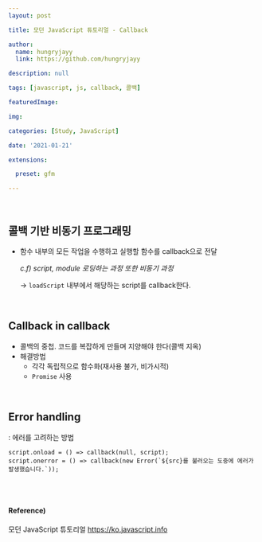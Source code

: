 ```yaml
---
layout: post

title: 모던 JavaScript 튜토리얼 - Callback

author: 
  name: hungryjayy
  link: https://github.com/hungryjayy

description: null

tags: [javascript, js, callback, 콜백]

featuredImage: 

img: 

categories: [Study, JavaScript]

date: '2021-01-21'

extensions:

  preset: gfm

---
```


<br>

## 콜백 기반 비동기 프로그래밍
* 함수 내부의 모든 작업을 수행하고 실행할 함수를 callback으로 전달

  *c.f) script, module 로딩하는 과정 또한 비동기 과정*

  → `loadScript` 내부에서 해당하는 script를 callback한다.

<br>


## Callback in callback

* 콜백의 중첩. 코드를 복잡하게 만들며 지양해야 한다(콜백 지옥)
* 해결방법
  - 각각 독립적으로 함수화(재사용 불가, 비가시적)
  - `Promise` 사용

<br>


## Error handling
: 에러를 고려하는 방법

```
script.onload = () => callback(null, script);
script.onerror = () => callback(new Error(`${src}를 불러오는 도중에 에러가 발생했습니다.`));
```

<br><br>

#### Reference)

모던 JavaScript 튜토리얼 https://ko.javascript.info